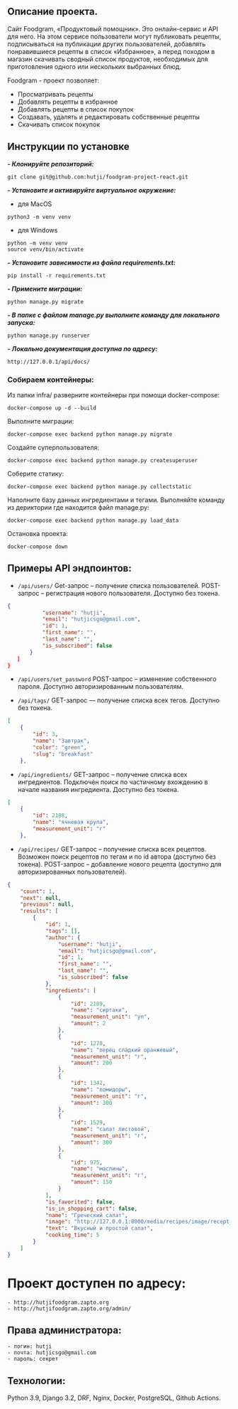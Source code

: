 ## Описание проекта.
Сайт Foodgram, «Продуктовый помощник». Это онлайн-сервис и API для него. На этом сервисе пользователи могут публиковать рецепты, подписываться на публикации других пользователей, добавлять понравившиеся рецепты в список «Избранное», а перед походом в магазин скачивать сводный список продуктов, необходимых для приготовления одного или нескольких выбранных блюд.

Foodgram - проект позволяет:

- Просматривать рецепты
- Добавлять рецепты в избранное
- Добавлять рецепты в список покупок
- Создавать, удалять и редактировать собственные рецепты
- Скачивать список покупок

## Инструкции по установке
***- Клонируйте репозиторий:***
```
git clone git@github.com:hutji/foodgram-project-react.git
```

***- Установите и активируйте виртуальное окружение:***
- для MacOS
```
python3 -m venv venv
```
- для Windows
```
python -m venv venv
source venv/bin/activate
```
 
***- Установите зависимости из файла requirements.txt:***
```
pip install -r requirements.txt
```

***- Примените миграции:***
```
python manage.py migrate
```
***- В папке с файлом manage.py выполните команду для локального запуска:***
```
python manage.py runserver
```
***- Локально документация доступна по адресу:***
```
http://127.0.0.1/api/docs/
```

### Собираем контейнеры:

Из папки infra/ разверните контейнеры при помощи docker-compose:
```
docker-compose up -d --build
```
Выполните миграции:
```
docker-compose exec backend python manage.py migrate
```
Создайте суперпользователя:
```
docker-compose exec backend python manage.py createsuperuser
```
Соберите статику:
```
docker-compose exec backend python manage.py collectstatic
```
Наполните базу данных ингредиентами и тегами. Выполняйте команду из дериктории где находится файл manage.py:
```
docker-compose exec backend python manage.py load_data

```
Остановка проекта:
```
docker-compose down
```

## Примеры API эндпоинтов:
* ```/api/users/```  Get-запрос – получение списка пользователей. POST-запрос – регистрация нового пользователя. Доступно без токена.
 ``` json
{
            "username": "hutji",
            "email": "hutjicsgo@gmail.com",
            "id": 1,
            "first_name": "",
            "last_name": "",
            "is_subscribed": false
        }
    ]
}
```

* ```/api/users/set_password``` POST-запрос – изменение собственного пароля. Доступно авторизированным пользователям. 

* ```/api/tags/``` GET-запрос — получение списка всех тегов. Доступно без токена.
```json
[
    {
        "id": 3,
        "name": "Завтрак",
        "color": "green",
        "slug": "breakfast"
    },
```

* ```/api/ingredients/``` GET-запрос – получение списка всех ингредиентов. Подключён поиск по частичному вхождению в начале названия ингредиента. Доступно без токена.
```json
[
    {
        "id": 2188,
        "name": "ячневая крупа",
        "measurement_unit": "г"
    },
```
* ```/api/recipes/``` GET-запрос – получение списка всех рецептов. Возможен поиск рецептов по тегам и по id автора (доступно без токена). POST-запрос – добавление нового рецепта (доступно для авторизированных пользователей).
``` json
{
    "count": 1,
    "next": null,
    "previous": null,
    "results": [
        {
            "id": 1,
            "tags": [],
            "author": {
                "username": "hutji",
                "email": "hutjicsgo@gmail.com",
                "id": 1,
                "first_name": "",
                "last_name": "",
                "is_subscribed": false
            },
            "ingredients": [
                {
                    "id": 2189,
                    "name": "сиртаки",
                    "measurement_unit": "уп",
                    "amount": 2
                },
                {
                    "id": 1278,
                    "name": "перец сладкий оранжевый",
                    "measurement_unit": "г",
                    "amount": 200
                },
                {
                    "id": 1342,
                    "name": "помидоры",
                    "measurement_unit": "г",
                    "amount": 300
                },
                {
                    "id": 1529,
                    "name": "салат листовой",
                    "measurement_unit": "г",
                    "amount": 300
                },
                {
                    "id": 975,
                    "name": "маслины",
                    "measurement_unit": "г",
                    "amount": 150
                }
            ],
            "is_favorited": false,
            "is_in_shopping_cart": false,
            "name": "Греческий салат",
            "image": "http://127.0.0.1:8000/media/recipes/image/recept_11881_7v20_HJQLPIy.jpg",
            "text": "Вкусный и простой салат",
            "cooking_time": 5
        }
    ]
}
```

# Проект доступен по адресу:    
```    
- http://hutjifoodgram.zapto.org    
- http://hutjifoodgram.zapto.org/admin/    
```    
   
## Права администратора:    
```    
- логин: hutji    
- почта: hutjicsgo@gmail.com    
- пароль: секрет
```

## Технологии:
Python 3.9, 
Django 3.2, 
DRF, 
Nginx, 
Docker, 
PostgreSQL,
Github Actions.
